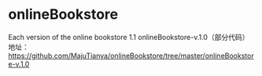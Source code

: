 # onlineBookstore
Each version of the online bookstore
1.1 onlineBookstore-v.1.0（部分代码）
地址： https://github.com/MajuTianya/onlineBookstore/tree/master/onlineBookstore-v.1.0

